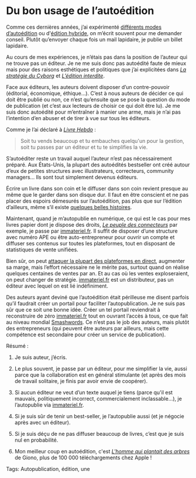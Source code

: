 # Du bon usage de l’autoédition

Comme ces dernières années, j’ai expérimenté [différents modes d’autoédition](http://blog.tcrouzet.com/tag/autopublication/) ou d'[édition hybride](http://blog.tcrouzet.com/tune-caniveau/), on m’écrit souvent pour me demander conseil. Plutôt qu’envoyer chaque fois un mail lapidaire, je publie un billet lapidaire.<span id="more-25984"></span>

Au cours de mes expériences, je n’étais pas dans la position de l’auteur qui ne trouve pas un éditeur. Je ne me suis donc pas autoédité faute de mieux mais pour des raisons esthétiques et politiques que j’ai explicitées dans [*La stratégie du Cyborg*](http://blog.tcrouzet.com/la-strategie-du-cyborg/) et [*L’édition interdite*](http://blog.tcrouzet.com/edition-interdite/).

Face aux éditeurs, les auteurs doivent disposer d’un contre-pouvoir (éditorial, économique, éthique…). C’est à nous auteurs de décider ce qui doit être publié ou non, ce n’est qu’ensuite que se pose la question du mode de publication (et c’est aux lecteurs de choisir ce qui doit être lu). Je me suis donc autoédité pour m’entraîner à manier une arme, mais je n’ai pas l’intention d’en abuser et de tirer à vue sur tous les éditeurs.

Comme je l’ai déclaré à [*Livre Hebdo*](http://blog.tcrouzet.comhttps://tcrouzet.com/images_tc/2012/07/LH917-Ouverture-Contrat-Edition.pdf) :

> Soit tu vends beaucoup et tu embauches quelqu'un pour la gestion, soit tu passes par un éditeur et tu te simplifies la vie.

S’autoéditer reste un travail auquel l’auteur n’est pas nécessairement préparé. Aux États-Unis, la plupart des autoédités bestseller ont créé autour d’eux de petites structures avec illustrateurs, correcteurs, community managers… Ils sont tout simplement devenus éditeurs.

Écrire un livre dans son coin et le diffuser dans son coin revient presque au même que le garder dans son disque dur. Il faut en être conscient et ne pas placer des espoirs démesurés sur l’autoédition, pas plus que sur l’édition d’ailleurs, même s’il existe [quelques belles histoires](http://blog.tcrouzet.com/2012/07/30/cinquante-nuances-de-grey/).

Maintenant, quand je m’autopublie en numérique, ce qui est le cas pour mes livres papier dont je dispose des droits, [*Le peuple des connecteurs*](http://blog.tcrouzet.com/le-peuple-des-connecteurs/) par exemple, je passe par [immateriel.fr](http://www.immateriel.fr/). Il suffit de disposer d’une structure avec numéro APE ou être auto-entrepreneur pour ouvrir un compte et diffuser ses contenus sur toutes les plateformes, tout en disposant de statistiques de vente unifiées.

Bien sûr, on peut [attaquer la plupart des plateformes en direct](http://blog.tcrouzet.com/2010/09/10/comment-publier-sur-apple-ibookstore/), augmenter sa marge, mais l’effort nécessaire ne le mérite pas, surtout quand on réalise quelques centaines de ventes par an. Et au cas où les ventes exploseraient, on peut changer de stratégie. [immateriel.fr](http://www.immateriel.fr/) est un distributeur, pas un éditeur avec lequel on est lié indéfiniment.

Des auteurs ayant deviné que l’autoédition était périlleuse me disent parfois qu’il faudrait créer un portail pour faciliter l’autopublication. Je ne suis pas sûr que ce soit une bonne idée. Créer un tel portail reviendrait à reconstruire de zéro [immateriel.fr](http://www.immateriel.fr/) tout en ouvrant l’accès à tous, ce que fait au niveau mondial [Smashwords](http://www.smashwords.com/). Ce n’est pas le job des auteurs, mais plutôt des entrepreneurs (qui peuvent être auteurs par ailleurs, mais cette compétence est secondaire pour créer un service de publication).

Résumé :

1. Je suis auteur, j’écris.

2. Le plus souvent, je passe par un éditeur, pour me simplifier la vie, aussi parce que la collaboration est en général stimulante (et après des mois de travail solitaire, je finis par avoir envie de coopérer).
3. Si aucun éditeur ne veut d’un texte auquel je tiens (parce qu'il est mauvais, politiquement incorrect, commercialement inclassable...), je l’autopublie via [immateriel.fr](http://www.immateriel.fr/).
4. Si je suis sûr de tenir un best-seller, je l’autopublie aussi (et je négocie après avec un éditeur).
5. Si je suis déçu de ne pas diffuser beaucoup de livres, c’est que je suis nul en probabilité.
6. Mon meilleur coup en autoédition, c'est [*L'homme qui plantait des arbres*](http://blog.tcrouzet.com/tag/giono/) de Giono, plus de 100 000 téléchargements chez Apple !

Tags: Autopublication, édition, une